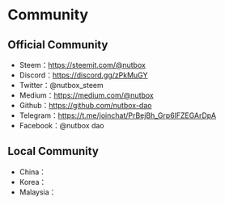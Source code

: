 # Community

## Official Community

* Steem：https://steemit.com/@nutbox
* Discord：https://discord.gg/zPkMuGY
* Twitter：@nutbox_steem
* Medium：https://medium.com/@nutbox
* Github：https://github.com/nutbox-dao
* Telegram：https://t.me/joinchat/PrBejBh_Grp6lFZEGArDpA
* Facebook：@nutbox dao

## Local Community

* China：
* Korea：
* Malaysia：

